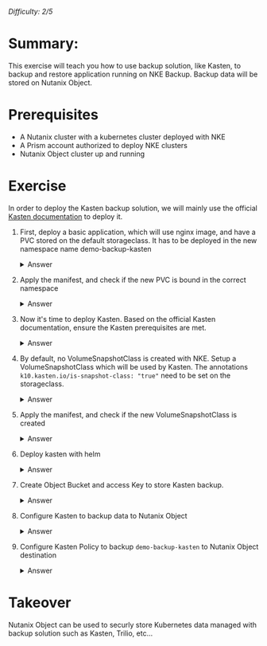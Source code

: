 _Difficulty: 2/5_

# Summary:

This exercise will teach you how to use backup solution, like Kasten, to backup and restore application running on NKE Backup. Backup data will be stored on Nutanix Object.

# Prerequisites

- A Nutanix cluster with a kubernetes cluster deployed with NKE
- A Prism account authorized to deploy NKE clusters
- Nutanix Object cluster up and running

# Exercise

In order to deploy the Kasten backup solution, we will mainly use the official [Kasten documentation](https://docs.kasten.io/latest/install/other/other.html) to deploy it.

1. First, deploy a basic application, which will use nginx image, and have a PVC stored on the default storageclass. It has to be deployed in the new namespace name demo-backup-kasten
   <details>
   <summary>Answer</summary>

   > 1. Create a manifest to deploy :
   >    ```yaml
   >    apiVersion: v1
   >    kind: Namespace
   >    metadata:
   >      name: demo-backup-kasten
   >    ---
   >    apiVersion: v1
   >    kind: PersistentVolumeClaim
   >    metadata:
   >      name: pvc-demo-backup-kasten
   >      namespace: demo-backup-kasten
   >    spec:
   >      accessModes:
   >        - ReadWriteOnce
   >      resources:
   >        requests:
   >          storage: 10Gi
   >    ---
   >    apiVersion: v1
   >    kind: Pod
   >    metadata:
   >      name: demo-backup-kasten
   >      namespace: demo-backup-kasten
   >    spec:
   >      containers:
   >        - name: demo-backup-kasten
   >          image: gautierleblanc/nke-labs:latest
   >          volumeMounts:
   >            - mountPath: /data
   >              name: pv-demo-backup-kasten
   >      volumes:
   >        - name: pv-demo-backup-kasten
   >          persistentVolumeClaim:
   >            claimName: pvc-demo-backup-kasten
   >    ```

2. Apply the manifest, and check if the new PVC is bound in the correct namespace
   <details>
   <summary>Answer</summary>
    
   > 1. Launch command `kubectl apply -f <your manifest file>`
   > 1. Then launch command `kubectl get pvc -n demo-backup-kasten`<br>You should have this output :
   >    ```
   >    NAME                     STATUS   VOLUME                                     CAPACITY   ACCESS MODES   STORAGECLASS           AGE
   >    pvc-demo-backup-kasten   Bound    pvc-4fd94c9b-110c-4619-8f73-997ef1957da6   10Gi       RWO            default-storageclass   12s
   >    ```

3. Now it's time to deploy Kasten. Based on the official Kasten documentation, ensure the Kasten prerequisites are met.
   <details>
   <summary>Answer</summary>

   > 1. Add helm kasten repo
   >    `helm repo add kasten https://charts.kasten.io/`
   > 2. Create a dedicated kasten-io namespace
   >    `kubectl create namespace kasten-io`

4. By default, no VolumeSnapshotClass is created with NKE. Setup a VolumeSnapshotClass which will be used by Kasten. The annotations `k10.kasten.io/is-snapshot-class: "true"` need to be set on the storageclass.
   <details>
   <summary>Answer</summary>

   > 1. Retrieve the name of the ntnx-secret which has been dynamically  created by NKE Installer `k get secret -n kube-system`. Copy the name of the secret starting with `ntnx-secret-``
   > 2. Create a manifest to define the VolumeSnapshotClass. Ensure to write the correct value for the `csi.storage.k8s.io/snapshotter-secret-name` parameter, by pasting the secret name you just copied.
   >    ```yaml
   >    apiVersion: snapshot.storage.k8s.io/v1
   >    kind: VolumeSnapshotClass
   >    metadata:
   >      name: acs-abs-snapshot-class
   >      annotations:
   >        k10.kasten.io/is-snapshot-class: "true"
   >    driver: csi.nutanix.com
   >    parameters:
   >      storageType: NutanixVolumes
   >      csi.storage.k8s.io/snapshotter-secret-name: ntnx-secret-<auto generated UUID>
   >      csi.storage.k8s.io/snapshotter-secret-namespace: kube-system
   >    deletionPolicy: Delete
   >    ```

5. Apply the manifest, and check if the new VolumeSnapshotClass is created
   <details>
   <summary>Answer</summary>
    
   > 1. Launch command `kubectl apply -f <your manifest file>`
   > 1. Then launch command `kubectl get volumesnapshotclass`<br>You should have this output :
   >    ```
   >    NAME                     DRIVER            DELETIONPOLICY   AGE
   >    acs-abs-snapshot-class   csi.nutanix.com   Delete           66s
   >    ```

6. Deploy kasten with helm
   <details>
   <summary>Answer</summary>

   > 1. Use helm install command to deploy kasten. It can take a couple of seconds to have an output saying kasten as been deployed.
   >    `helm install k10 kasten/k10 --namespace=kasten-io`
   > 2. Once kasten deploy, you should use kubectl port-foward command to get access to Kasten Dashboard `kubectl --namespace kasten-io port-forward service/gateway 8080:8000 --address 0.0.0.0`
   > 3. From your computer, you should be able to access Kasten dashboard from a Web Browser at this address http://127.0.0.1:8080/k10/#/
   > 4. Kasten is now deployed, and ready to be configured. Keep this window Open.

7. Create Object Bucket and access Key to store Kasten backup.
   <details>
   <summary>Answer</summary>

   > 1. In another tab, go under the Prism Central interface, in the main menu, select `Objects`
   > 2. After clicking on `Access Keys` left menu item, click on `+ Add People`
   > 3. Select `Add people not in a directory service`, enter an e-mail address and name / Next / Click on Generate Key (save this information somewhere, as we'll need it in a couple of steps)<br>![Image 1](images/1.png?raw=true)
   > 4. Click on `Object Stores` menu on left, click the Nutanix Object store where you want to store the Kasten backup. Go on the `Buckets` Tab
   > 5. Click on `Create Bucket` button. It will open a popup. Name your bucket `k10-backup` / Click Create
   > 6. You'll see you newly created bucket <br>![Image 2](images/2.png?raw=true)
   > 7. Click on the bucket. On the `User Access` tab, click `Edit User access`. Search for user `kasten@ntnxlab.local` et set `Full Access` permissions. Click save. <br>![Image 3](images/3.png?raw=true)
   > 8. You're now ready to use Nutanix Object to store Kasten backup

8. Configure Kasten to backup data to Nutanix Object
   <details>
   <summary>Answer</summary>

   > 1. Go back to the Kasten Dashboard. Under Profiles / Location menu, click on `New Profile`. Under Profile Name, write `nutanix-object`, and select `S3 Compatible`.
   > 2. Paste S3 Access Key and S3 Secret which was generated by Nutanix Object. For Endpoint, enter Nutanix Object FQDN or IP Address, and check `Skip certificate chain and hostname verification` if needed. Provide bucket name `k10-backup`.
   > 3. Once clicked on save, you should see status `Valid`. <br>![Image 4](images/4.png?raw=true)

9. Configure Kasten Policy to backup `demo-backup-kasten` to Nutanix Object destination
   <details>
   <summary>Answer</summary>

   > 1. Go back to the Kasten Dashboard. Under Policies / Policies, click on `Create New Policy`. Under Name, write `silver-sla`
   > 2. Select an hourly Backup Frequency. Keep the snapshot retention by default. Enable Backups via Snapshot Exports, and set Export Frequency as `Every snapshot`. Select the Export Location Profile as `nutanix-object`, by using the same retention schedule.
   > 3. Select the Application `By Name`and select `demo-backup-kasten` in the list.<br>![Image 5](images/5.png?raw=true)
   > 4. Select `nutanix-object` for Location Profile for Kanister Actions / Click `Create Policy`
   > 5. Once the Policy created, click on `Run once` on the right side / `Yes continue`. You should see on the Dashboard the policy running. <br>![Image 6](images/6.png?raw=true)
   > 6. In another tab, go under the Prism Central interface, in the main menu, select `Objects`
   > 7. Click on `Object Stores` menu on left, click the Nutanix Object store where you store the Kasten backup. Go on the `Buckets` Tab
   > 8. On the backup named `k10-backup` you should see a number of objects greater than 0. <br>![Image 7](images/7.png?raw=true)
   > 9. If you click on the bucket name `k10-kasten` and go on Performance / Select `Show metrics in the last 1 hour`, you should see some activity on the graph.<br>![Image 8](images/8.png?raw=true)
   > 10. Your application data are now backed up on the Nutanix Object with Kasten integration.

# Takeover

Nutanix Object can be used to securly store Kubernetes data managed with backup solution such as Kasten, Trilio, etc...

